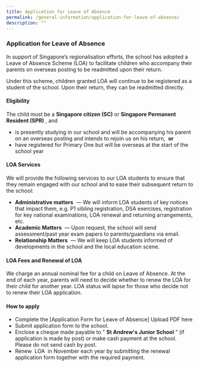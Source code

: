 ```yaml
---
title: Application for Leave of Absence
permalink: /general-information/application-for-leave-of-absence/
description: ""
---
```

### Application for Leave of Absence

In support of Singapore’s regionalisation efforts, the school has adopted a Leave of Absence Scheme (LOA) to facilitate children who accompany their parents on overseas posting to be readmitted upon their return.

Under this scheme, children granted LOA will continue to be registered as a student of the school. Upon their return, they can be readmitted directly.

#### Eligibility

The child must be a **Singapore citizen (SC)** or **Singapore Permanent Resident (SPR)** , and

*   is presently studying in our school and will be accompanying his parent on an overseas posting and intends to rejoin us on his return,  **or**
*   have registered for Primary One but will be overseas at the start of the school year

#### LOA Services

We will provide the following services to our LOA students to ensure that they remain engaged with our school and to ease their subsequent return to the school:

*   **Administrative matters**  — We will inform LOA students of key notices that impact them, e.g. P1 sibling registration, DSA exercises, registration for key national examinations, LOA renewal and returning arrangements, etc.
*   **Academic Matters**  — Upon request, the school will send assessment/past year exam papers to parents/guardians via email.
*   **Relationship Matters**  — We will keep LOA students informed of developments in the school and the local education scene.

#### LOA Fees and Renewal of LOA

We charge an annual nominal fee for a child on Leave of Absence. At the end of each year, parents will need to decide whether to renew the LOA for their child for another year. LOA status will lapse for those who decide not to renew their LOA application.

#### How to apply

*   Complete the [Application Form for Leave of Absence] Upload PDF here
*   Submit application form to the school.
*   Enclose a cheque made payable to " **St Andrew's Junior School** " (if application is made by post) or make cash payment at the school. Please do not send cash by post.
*   Renew  LOA  in November each year by submitting the renewal application form together with the required payment.